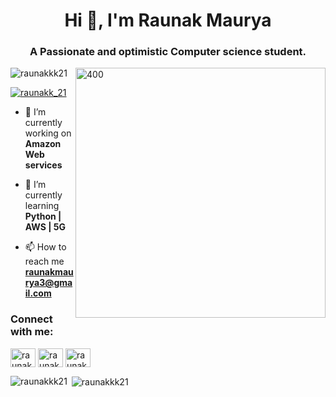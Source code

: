 
<h1 align="center">Hi 👋, I'm Raunak Maurya</h1>
<h3 align="center">A Passionate and optimistic Computer science student.</h3>
<img align ="right" alt="400" width ="400" src="![68747470733a2f2f696d616765732e73717561726573706163652d63646e2e636f6d2f636f6e74656e742f76312f3537363966633430316236333162616231616464623261622f313534313538303631313632342d5445363451474b524a473853574149555337](https://github.com/raunakkk21/raunakkk21/assets/143111163/52ba3029-f037-4df0-bf25-37dadb8f009a)
">

<p align="left"> <img src="https://komarev.com/ghpvc/?username=raunakkk21&label=Profile%20views&color=0e75b6&style=flat" alt="raunakkk21" /> </p>

<p align="left"> <a href="https://twitter.com/raunakk_21" target="blank"><img src="https://img.shields.io/twitter/follow/raunakk_21?logo=twitter&style=for-the-badge" alt="raunakk_21" /></a> </p>

- 🔭 I’m currently working on **Amazon Web services**

- 🌱 I’m currently learning **Python | AWS | 5G**

- 📫 How to reach me **raunakmaurya3@gmail.com**

<h3 align="left">Connect with me:</h3>
<p align="left">
<a href="https://twitter.com/raunakk_21" target="blank"><img align="center" src="https://raw.githubusercontent.com/rahuldkjain/github-profile-readme-generator/master/src/images/icons/Social/twitter.svg" alt="raunakk_21" height="30" width="40" /></a>
<a href="https://linkedin.com/in/raunak-maurya-6b8148197" target="blank"><img align="center" src="https://raw.githubusercontent.com/rahuldkjain/github-profile-readme-generator/master/src/images/icons/Social/linked-in-alt.svg" alt="raunak-maurya-6b8148197" height="30" width="40" /></a>
<a href="https://instagram.com/raunakkk_21" target="blank"><img align="center" src="https://raw.githubusercontent.com/rahuldkjain/github-profile-readme-generator/master/src/images/icons/Social/instagram.svg" alt="raunakkk_21" height="30" width="40" /></a>
</p>

<p><img align="left" src="https://github-readme-stats.vercel.app/api/top-langs?username=raunakkk21&show_icons=true&locale=en&layout=compact" alt="raunakkk21" /></p>

<p>&nbsp;<img align="center" src="https://github-readme-stats.vercel.app/api?username=raunakkk21&show_icons=true&locale=en" alt="raunakkk21" /></p>
